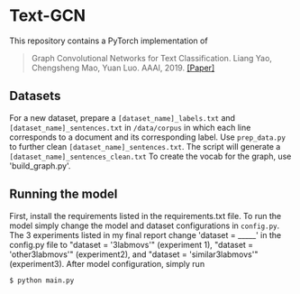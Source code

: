 # Text-GCN 

This repository contains a PyTorch implementation of 
> Graph Convolutional Networks for Text Classification. 
> Liang Yao, Chengsheng Mao, Yuan Luo.
> AAAI, 2019. [\[Paper\]](https://arxiv.org/abs/1809.05679)

## Datasets

For a new dataset, prepare a `[dataset_name]_labels.txt` and `[dataset_name]_sentences.txt` in `/data/corpus` in which each line corresponds to a document and its corresponding label. 
Use `prep_data.py` to further clean `[dataset_name]_sentences.txt`.
The script will generate a  `[dataset_name]_sentences_clean.txt`
To create the vocab for the graph, use 'build_graph.py'.
 
## Running the model
First, install the requirements listed in the requirements.txt file.
To run the model simply change the model and dataset configurations in `config.py`.  
The 3 experiments listed in my final report change 'dataset = _____' in the config.py file to "dataset = '3labmovs'" (experiment 1), "dataset = 'other3labmovs'" (experiment2), and "dataset = 'similar3labmovs'" (experiment3). 
After model configuration, simply run 
```
$ python main.py
```